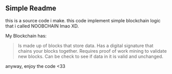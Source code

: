 ## Simple Readme
this is a source code i make. this code implement simple blockchain logic that i called NOOBCHAIN lmao XD.

My Blockchain has:
> Is made up of blocks that store data.
> Has a digital signature that chains your blocks together.
> Requires proof of work mining to validate new blocks.
> Can be check to see if data in it is valid and unchanged.

anyway, enjoy the code <33
